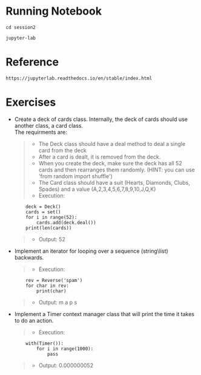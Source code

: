 # **Running Notebook**

`cd session2`

`jupyter-lab`

# **Reference**

`https://jupyterlab.readthedocs.io/en/stable/index.html`

# **Exercises**

* Create a deck of cards class.  Internally, the deck of cards should use another class, a card class.  
The requirments are:

    > * The Deck class should have a deal method to deal a single card from the deck
    > * After a card is dealt, it is removed from the deck.
    > * When you create the deck, make sure the deck has all 52 cards and then rearranges them randomly. (HINT: you can use 'from random import shuffle')
    > * The Card class should have a suit (Hearts, Diamonds, Clubs, Spades) and a value (A,2,3,4,5,6,7,8,9,10,J,Q,K)
    > * Execution:
    ```
        deck = Deck()
        cards = set()
        for i in range(52):
            cards.add(deck.deal())
        print(len(cards))
    ```
    > * Output: 
        52
* Implement an iterator for looping over a sequence (string\list) backwards. 
  > * Execution:
  ```
      rev = Reverse('spam')
      for char in rev:
          print(char)
  ```
  > * Output:
      m
      a
      p
      s
* Implement a Timer context manager class that will print the time it takes to do an action. 
  > * Execution:
  ```
      with(Timer()):
          for i in range(1000):
              pass
  ```
  > * Output:
      0.000000052
 

